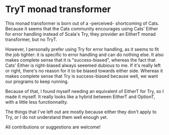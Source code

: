 # TryT monad transformer

This monad transformer is born out of a -perceived- shortcoming of Cats.
Because it seems that the Cats community encourages using Cats' Either for error handling instead of Scala's Try, they provider an EitherT monad transformer, but no TryT.

However, I personally prefer using Try for error handling, as it seems to fit the job tighter: it is specific to error handling and can do nothing else.
It also makes complete sense that it is "success-biased", whereas the fact that Cats' Either is right-biased always seeemed dubious to me. If it's really left or right, there's no reason for it to be biased towards either side.
Whereas it makes complete sense that Try is success-biased because well, we want our programs to keep running.

Because of that, I found myself needing an equivalent of EitherT for Try, so I made it myself.
It really looks like a hybrid between EitherT and OptionT, with a little less functionnality.

The things that I've left out are mostly because either they don't apply to Try, or I do not understand them well enough yet.

All contributions or suggestions are welcome!
